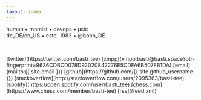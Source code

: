 ```yaml
---
layout: index
---
```

human &#9642; mnmlst &#9642; devops &#9642; &#956;sic<br/>de_DE/en_US &#9642; estd. 1983 &#9642; @bonn_DE
<p><br/></p>
<i class="fa fa-envelope-o" aria-hidden="true"></i>  [twitter](https://twitter.com/basti_tee) [xmpp](xmpp:basti@basti.space?otr-fingerprint=9636CDBCD078D92020842276E5CDFA6B507FB1DA) [email](mailto:{{ site.email }})
<i class="fa fa-code" aria-hidden="true"></i> [github](https://github.com/{{ site.github_username }}) [stackoverflow](http://stackoverflow.com/users/2095363/basti-tee)
<i class="fa fa-smile-o" aria-hidden="true"></i> [spotify](https://open.spotify.com/user/basti_tee) [chess.com](https://www.chess.com/member/basti-tee)
<i class="fa fa-rss" aria-hidden="true"></i> [rss](/feed.xml)
